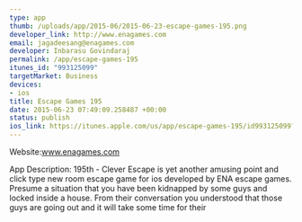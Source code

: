 ```yaml
--- 
type: app
thumb: /uploads/app/2015-06/2015-06-23-escape-games-195.png
developer_link: http://www.enagames.com
email: jagadeesang@enagames.com
developer: Inbarasu Govindaraj
permalink: /app/escape-games-195
itunes_id: "993125099"
targetMarket: Business
devices: 
- ios
title: Escape Games 195
date: 2015-06-23 07:49:09.258487 +00:00
status: publish
ios_link: https://itunes.apple.com/us/app/escape-games-195/id993125099?mt=8
---
```


Website:www.enagames.com
  
App Description:
          195th - Clever Escape is yet another amusing point and click type new room escape game for ios developed by ENA escape games. Presume a situation that you have been kidnapped by some guys and locked inside a house. From their conversation you understood that those guys are going out and it will take some time for their
